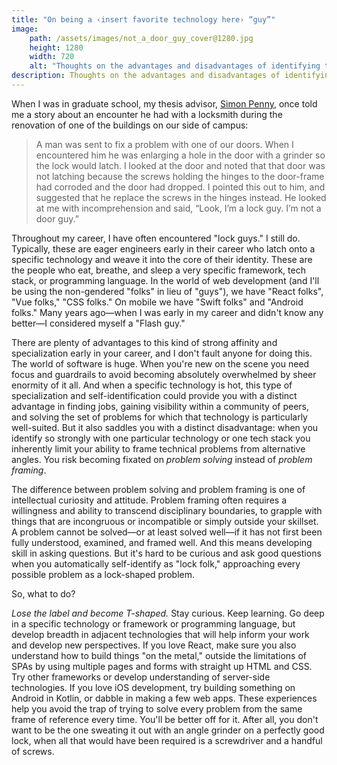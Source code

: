 ```yaml
---
title: "On being a ‹insert favorite technology here› “guy”"
image:
    path: /assets/images/not_a_door_guy_cover@1280.jpg
    height: 1280
    width: 720
    alt: "Thoughts on the advantages and disadvantages of identifying too strongly with a technology or framework."
description: Thoughts on the advantages and disadvantages of identifying too strongly with a technology or framework.
---
```


When I was in graduate school, my thesis advisor, [Simon Penny](https://simonpenny.net), once told me a story about an encounter he had with a locksmith during the renovation of one of the buildings on our side of campus:

> A man was sent to fix a problem with one of our doors. When I encountered him he was enlarging a hole in the door with a grinder so the lock would latch. I looked at the door and noted that that door was not latching because the screws holding the hinges to the door-frame had corroded and the door had dropped. I pointed this out to him, and suggested that he replace the screws in the hinges instead. He looked at me with incomprehension and said, “Look, I’m a lock guy. I’m not a door guy.”

Throughout my career, I have often encountered "lock guys." I still do. Typically, these are eager engineers early in their career who latch onto a specific technology and weave it into the core of their identity. These are the people who eat, breathe, and sleep a very specific framework, tech stack, or programming language. In the world of web development (and I'll be using the non-gendered "folks" in lieu of "guys"), we have "React folks", "Vue folks," "CSS folks." On mobile we have "Swift folks" and "Android folks." Many years ago—when I was early in my career and didn't know any better—I considered myself a "Flash guy." 

There are plenty of advantages to this kind of strong affinity and specialization early in your career, and I don't fault anyone for doing this. The world of software is huge. When you're new on the scene you need focus and guardrails to avoid becoming absolutely overwhelmed by sheer enormity of it all. And when a specific technology is hot, this type of specialization and self-identification could provide you with a distinct advantage in finding jobs, gaining visibility within a community of peers, and solving the set of problems for which that technology is particularly well-suited. But it also saddles you with a distinct disadvantage: when you identify so strongly with one particular technology or one tech stack you inherently limit your ability to frame technical problems from alternative angles. You risk becoming fixated on *problem solving* instead of *problem framing*.

The difference between problem solving and problem framing is one of intellectual curiosity and attitude. Problem framing often requires a willingness and ability to transcend disciplinary boundaries, to grapple with things that are incongruous or incompatible or simply outside your skillset. A problem cannot be solved—or at least solved well—if it has not first been fully understood, examined, and framed well. And this means developing skill in asking questions. But it's hard to be curious and ask good questions when you automatically self-identify as "lock folk," approaching every possible problem as a lock-shaped problem.

So, what to do? 

*Lose the label and become T-shaped.* Stay curious. Keep learning. Go deep in a specific technology or framework or programming language, but develop breadth in adjacent technologies that will help inform your work and develop new perspectives. If you love React, make sure you also understand how to build things "on the metal," outside the limitations of SPAs by using multiple pages and forms with straight up HTML and CSS. Try other frameworks or develop understanding of server-side technologies. If you love iOS development, try building something on Android in Kotlin, or dabble in making a few web apps. These experiences help you avoid the trap of trying to solve every problem from the same frame of reference every time. You'll be better off for it. After all, you don't want to be the one sweating it out with an angle grinder on a perfectly good lock, when all that would have been required is a screwdriver and a handful of screws.